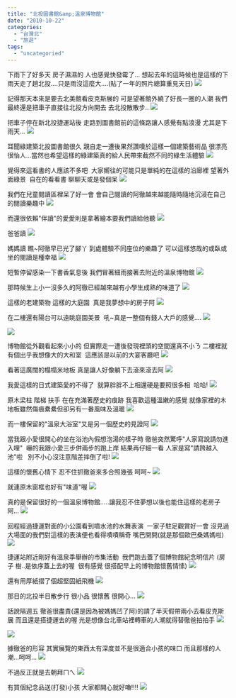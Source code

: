 ```yaml
---
title: "北投圖書館&amp;溫泉博物館"
date: "2010-10-22"
categories: 
  - "台灣北"
  - "旅遊"
tags: 
  - "uncategoried"
---
```


下雨下了好多天 房子濕濕的 人也感覺快發霉了... 想起去年的這時候也是這樣的下雨天走了趟北投....只是雨沒這麼大....(貼了一年的照片總算重見天日) ![](images/4045143311_3fd6f02bba.jpg)

記得那天本來是要去北美館看皮克斯展的 可是望著館外繞了好長一圈的人潮 我們最終還是把車子直接往北投方向開去 去北投散散步.. ![](images/4045143973_02d55d7d7f.jpg) 

把車子停在新北投捷運站後 走路到圖書館前的這條路讓人感覺有點浪漫 尤其是下雨天... ![](images/4045889494_c2dfde5427.jpg)

耳聞綠建築北投圖書館很久 親自走一遭後果然讚嘆於這樣一個建築藝術品 很漂亮 很怡人...當然也希望這樣的綠建築真的給人民帶來截然不同的綠生活體驗 ![](images/4045888568_037eb5b907.jpg)

覺得來這看書的人應該不多吧  大家嚮往的可能只是單純的在這樣的沿廊裡 望著外面綠景  自在的看看書 聊聊天或是發個呆 ![](images/4045141385_4e6e2a35c5.jpg)

我們在兒童閱讀區裡呆了好一會 會自己閱讀的阿徹越來越能隨時隨地沉浸在自己的閱讀樂趣中 ![](images/4045886040_e3a8880cd3.jpg)

而還很依賴"伴讀"的愛愛則是拿著繪本要我們讀給他聽 ![](images/4045885788_6bd2ed35e5.jpg)

爸爸讀 ![](images/4045139397_511b3ee89d.jpg)

媽媽讀 瞧~阿徹早已光了腳丫 到處體驗不同座位的樂趣了 可以這樣悠哉的或臥或坐的閱讀是種幸福 ![](images/4045140557_6e1c070c24.jpg)

短暫停留感染一下書香氣息後 我們冒著細雨接著去附近的溫泉博物館 ![](images/4045138979_a0ebeb4c03.jpg)

那時候生上小一沒多久的阿徹已經越來越有小學生成熟的味道了 ![](images/4045138697_f74047a125.jpg)

這樣的老建築物 這樣的大庭園  真是我夢想中的房子阿 ![](images/4045888024_df45d57236.jpg)

在二樓還有陽台可以遠眺庭園美景  吼~真是一整個有錢人大戶的感覺.... ![](images/4045137257_0cb845ca5a.jpg)

![](images/4045137689_35ede2c871.jpg)

博物館從外觀看起來小小的 但實際走一遭後發現裡頭的空間還真不小ㄋ 二樓裡就有個出乎我想像大的大和室  這應該是以前的大宴客廳吧 ![](images/4045881902_2f5a466930.jpg)

看著這廣闊的榻榻米地板 真是讓人好像躺下去滾來滾去阿 ![](images/4045883064_46e9f8389a.jpg)

我愛這樣的日式建築愛的不得了  就算胖胖不上相還硬是要照很多相  哈哈! ![](images/4045135977_a9f93cd420.jpg)

原木梁柱 階梯 扶手 在在充滿著歷史的痕跡 我喜歡這種溫嫩的感覺 就像家裡的木地板雖然傷痕纍纍但卻另有一番風味及溫暖 ![](images/4045880876_767c389c7d.jpg)

而一樓保留的"溫泉大浴室"又是另一個歷史的見證阿 ![](images/4045879240_8a11f29c95.jpg)

當我跟小愛很開心的坐在浴池內假想泡湯的樣子時 徹爸突然驚呼"人家寫說請勿進入哩"  嚇的我跟小愛三步併兩步的跑上岸 結果再仔細一看 人家是寫"請跨越入池"啦   別不小心沒注意階差摔倒了啦! ![](images/4045135449_20dd3201a0.jpg)

這樣的懷舊心情下 忍不住抓徹爸來多合照幾張 呵呵~ ![](images/4045133335_e4429bde6e.jpg)

就連原木窗框也好有"味道"喔 ![](images/4045879994_f040f4f22e.jpg)

真的是保留很好的一個溫泉博物館.....讓我忍不住夢想以後也能住這樣的老房子阿... ![](images/4045878902_3d4a96c24e.jpg)

回程經過捷運對面的小公園看到噴水池的水舞表演  一家子駐足觀賞好一會 沒見過大場面的我們對這樣的表演便也看得嘖嘖稱奇 嘴巴開開(就是那個歐巴桑媽媽啦) ![](images/4045133521_6bbcda2e32.jpg)

捷運站附近剛好有溫泉季舉辦的市集活動  我們跑去蓋了個博物館紀念明信片 (房子 樹..是依序蓋上去的喔  很有感覺 很搭配早上的博物館懷舊情愫) ![](images/4045878204_7bc3a24e61.jpg)

還有用厚紙摺了個超堅固紙飛機 ![](images/4045132161_2c1946dc25.jpg)

那日的北投半日散步行 很小品 很懷舊 很開心... ![](images/4045878356_50f6dd93e0.jpg)

話說隔週五 徹爸很盡責(還是因為被媽媽凹了阿)的請了半天假帶兩小去看皮克斯展 而且還是搭捷運去的喔 光是想像台北車站裡轉車的人潮就得替徹爸拍拍手 ![](images/4073971958_d2b6986842.jpg)

![](images/4073973676_93d1cd6d69.jpg)

據徹爸的形容 其實展覽的東西太有深度並不是很適合小孩的味口 而且那樣的人潮...呵呵... ![](images/4073213381_af6c9909cb.jpg)

不過反正就是去朝拜ㄇㄟ ![](images/4073973114_f129c44b09.jpg)

有買個紀念品送(打發)小孩 大家都開心就好嚕!!!! ![](images/4073211289_95b0c6503e.jpg)
